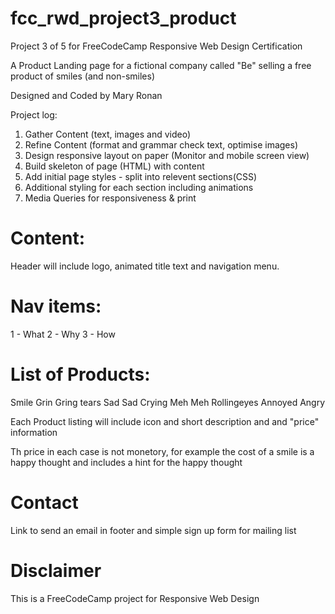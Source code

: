 # fcc_rwd_project3_product
Project 3 of 5 for FreeCodeCamp Responsive Web Design Certification

A Product Landing page for a fictional company called "Be" selling a free product of smiles (and non-smiles)

Designed and Coded by Mary Ronan

Project log:
1. Gather Content (text, images and video)
2. Refine Content (format and grammar check text, optimise images)
3. Design responsive layout on paper (Monitor and mobile screen view)
4. Build skeleton of page (HTML) with content
5. Add initial page styles - split into relevent sections(CSS)
6. Additional styling for each section including animations
7. Media Queries for responsiveness & print


# Content:

Header will include logo, animated title text and navigation menu.

# Nav items:
1 - What
2 - Why
3 - How


# List of Products:

Smile
Grin
Gring tears
Sad
Sad Crying
Meh
Meh Rollingeyes
Annoyed
Angry



Each Product listing will include icon and short description and and "price" information

Th price in each case is not monetory, for example the cost of a smile is a happy thought and includes a hint for the happy thought


# Contact

Link to send an email in footer and simple sign up form for mailing list

# Disclaimer

This is a FreeCodeCamp project for Responsive Web Design


